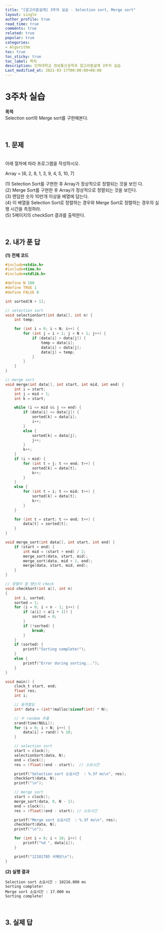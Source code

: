 ```yaml
---
title: "[알고리즘설계] 3주차 실습 - Selection sort, Merge sort"
layout: single
author_profile: true
read_time: true
comments: true
related: true
popular: true
categories:
- Algorithm
toc: true
toc_sticky: true
toc_label: 목차
description: 인하대학교 정보통신공학과 알고리즘설계 3주차 실습
Last_modified_at: 2021-03-17T00:00:00+08:00
---
```


# 3주차 실습

**목적**<br>
Selection sort와 Merge sort를 구현해본다.

<br>

## 1. 문제
<br>
아래 절차에 따라 프로그램을 작성하시오.<br>

Array = [6, 2, 8, 1, 3, 9, 4, 5, 10, 7]

(1) Selection Sort를 구현한 후 Array가 정상적으로 정렬되는 것을 보인
다. <br>
(2) Merge Sort를 구현한 후 Array가 정상적으로 정렬되는 것을 보인다.<br>
(3) 랜덤한 숫자 10만개 이상을 배열에 담는다.<br>
(4) 이 배열을 Selection Sort로 정렬하는 경우와 Merge Sort로 정렬하는
경우의 실행 시간을 측정하라.<br>
(5) 5페이지의 checkSort 결과를 출력한다.<br>

<br>

## 2. 내가 푼 답

**(1) 전체 코드**
```c
#include<stdio.h>
#include<time.h>
#include<stdlib.h>

#define N 100
#define TRUE 1
#define FALSE 0

int sorted[N + 1];

// selection sort
void selectionSort(int data[], int n) {
    int temp;

    for (int i = 0; i < N; i++) {
        for (int j = i + 1; j < N + 1; j++) {
            if (data[i] > data[j]) {
                temp = data[i];
                data[i] = data[j];
                data[j] = temp;
            }
        }
    }
}

// merge sort
void merge(int data[], int start, int mid, int end) {
    int i = start;
    int j = mid + 1;
    int k = start;

    while (i <= mid && j <= end) {
        if (data[i] <= data[j]) {
            sorted[k] = data[i];
            i++;
        }
        else {
            sorted[k] = data[j];
            j++;
        }
        k++;
    }
    if (i > mid) {
        for (int t = j; t <= end; t++) {
            sorted[k] = data[t];
            k++;
        }
    }
    else {
        for (int t = i; t <= mid; t++) {
            sorted[k] = data[t];
            k++;
        }
    }

    for (int t = start; t <= end; t++) {
        data[t] = sorted[t];
    }
}

void merge_sort(int data[], int start, int end) {
    if (start < end) {
        int mid = (start + end) / 2;
        merge_sort(data, start, mid);
        merge_sort(data, mid + 1, end);
        merge(data, start, mid, end);
    }
}

// 정렬이 잘 됐는지 check
void checkSort(int a[], int n)
{
    int i, sorted;
    sorted = 1;
    for (i = 0; i < n - 1; i++) {
        if (a[i] > a[i + 1]) {
            sorted = 0;
        }
        if (!sorted) {
            break;
        }
    }
    if (sorted) {
        printf("Sorting complete!");
    }
    else {
        printf("Error during sorting...");
    }
}

void main() {
    clock_t start, end;
    float res;
    int i;

    // 동적할당
    int* data = (int*)malloc(sizeof(int) * N);

    // 수 random 추출
    srand(time(NULL));
    for (i = 0; i < N; i++) {
        data[i] = rand() % 10;
    }

    // selection sort
    start = clock();
    selectionSort(data, N);
    end = clock();
    res = (float)(end - start);  // 소요시간

    printf("Selection sort 소요시간  : %.3f ms\n", res);
    checkSort(data, N);
    printf("\n");

    // merge sort
    start = clock();
    merge_sort(data, 0, N - 1);
    end = clock();
    res = (float)(end - start); // 소요시간

    printf("Merge sort 소요시간  : %.3f ms\n", res);
    checkSort(data, N);
    printf("\n");

    for (int i = 0; i < 10; i++) {
        printf("%d ", data[i]);
    }

    printf("12181785 서혜빈\n");
}
```

**(2) 실행 결과**
```
Selection sort 소요시간 : 10216.000 ms
Sorting complete!
Merge sort 소요시간 : 17.000 ms
Sorting complete!
```
<br>

## 3. 실제 답
```

```
